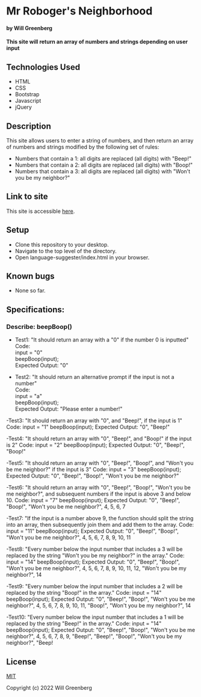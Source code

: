 # Mr Roboger's Neighborhood

#### by **Will Greenberg**

#### This site will return an array of numbers and strings depending on user input

## Technologies Used

* HTML
* CSS
* Bootstrap
* Javascript
* jQuery

## Description

This site allows users to enter a string of numbers, and then return an array of numbers and strings modified by the following set of rules:
- Numbers that contain a 1: all digits are replaced (all digits) with "Beep!"
- Numbers that contain a 2: all digits are replaced (all digits) with "Boop!"
- Numbers that contain a 3: all digits are replaced (all digits) with "Won't you be my neighbor?"

## Link to site

This site is accessible [here](https://mud2009.github.io/mr-roboger/).

## Setup

* Clone this repository to your desktop.
* Navigate to the top level of the directory.
* Open language-suggester/index.html in your browser.

## Known bugs

* None so far.

## Specifications:

### Describe: beepBoop()

- Test1: "It should return an array with a "0" if the number 0 is inputted"  
  Code:  
  input = "0"  
  beepBoop(input);  
  Expected Output: "0"

- Test2: "It should return an alternative prompt if the input is not a number"  
  Code:  
  input = "a"  
  beepBoop(input);  
  Expected Output: "Please enter a number!"

-Test3: "It should return an array with "0", and "Beep!", if the input is 1"
Code:
input = "1"
beepBoop(input);
Expected Output: "0", "Beep!"

-Test4: "It should return an array with "0", "Beep!", and "Boop!" if the input is 2"
Code:
input = "2"
beepBoop(input);
Expected Output: "0", "Beep!", "Boop!"

-Test5: "It should return an array with "0", "Beep!", "Boop!", and "Won't you be me neighbor?" if the input is 3"
Code:
input = "3"
beepBoop(input);
Expected Output: "0", "Beep!", "Boop!", "Won't you be me neighbor?"

-Test6: "It should return an array with "0", "Beep!", "Boop!", "Won't you be me neighbor?", and subsequent numbers if the input is above 3 and below 10.
Code:
input = "7"
beepBoop(input);
Expected Output: "0", "Beep!", "Boop!", "Won't you be me neighbor?", 4, 5, 6, 7

-Test7: "If the input is a number above 9, the function should split the string into an array, then subsequently join them and add them to the array.
Code:
input = "11"
beepBoop(input);
Expected Output: "0", "Beep!", "Boop!", "Won't you be me neighbor?", 4, 5, 6, 7, 8, 9, 10, 11

-Test8: "Every number below the input number that includes a 3 will be replaced by the string "Won't you be my neighbor?" in the array."
Code:
input = "14"
beepBoop(input);
Expected Output: "0", "Beep!", "Boop!", "Won't you be me neighbor?", 4, 5, 6, 7, 8, 9, 10, 11, 12, "Won't you be my neighbor?", 14

-Test9: "Every number below the input number that includes a 2 will be replaced by the string "Boop!" in the array."
Code:
input = "14"
beepBoop(input);
Expected Output: "0", "Beep!", "Boop!", "Won't you be me neighbor?", 4, 5, 6, 7, 8, 9, 10, 11, "Boop!", "Won't you be my neighbor?", 14

-Test10: "Every number below the input number that includes a 1 will be replaced by the string "Beep!" in the array."
Code:
input = "14"
beepBoop(input);
Expected Output: "0", "Beep!", "Boop!", "Won't you be me neighbor?", 4, 5, 6, 7, 8, 9, "Beep!", "Beep!", "Boop!", "Won't you be my neighbor?", "Beep!

## License

[MIT](https://opensource.org/licenses/MIT)

Copyright (c) 2022 Will Greenberg